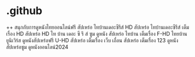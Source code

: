 # .github
++ สนุกกับการดูหนังไทยออนไลน์ฟรี สัปเหร่อ ไทบ้านเดอะซีรีส์ HD สัปเหร่อ ไทบ้านเดอะซีรีส์ เต็มเรื่อง HD สัปเหร่อ HD ไท บ้าน เดอะ ซี รี ส์ ซูม ดูหนัง สัปเหร่อ ไทบ้าน เต็มเรื่อง F-HD ไทยบ้านยูนิเวิร์ส ดูหนังสัปเหร่อฟรี U-HD สัปเหร่อ เต็มเรื่อง เว็บ เถื่อน สัปเหร่อ เต็มเรื่อง 123 ดูหนังสัปเหร่อซูม ดูหนังออนไลน์2024
